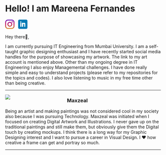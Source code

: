# Hello! I am Mareena Fernandes

<p align='center'>

<a href="https://instagram.com/maxzeal.mareena"><img height="30" src="https://github.com/mareenafernandes/mareenafernandes/blob/main/icons/instagram.jpg"></a>&nbsp;&nbsp; <a href="https://www.linkedin.com/in/mareena-fernandes-240984180/"><img height="30" src="https://github.com/mareenafernandes/mareenafernandes/blob/main/icons/linkedin.png"></a>

</p>

Hey there👋,

I am currently pursuing IT Engineering from Mumbai University. I am a self-taught graphic designing enthusiast and I have recently started social media handles for the purpose of showcasing my artwork. The link to my art account is mentioned above. Other than my ongoing degree in IT Engineering I also enjoy Managemental challenges. I have done really simple and easy to understand projects (please refer to my repositories for the topics and codes). I also love listening to music in my free time other than being creative. 

---

<p>
  <img width="200" align='left' src="https://github.com/mareenafernandes/mareenafernandes/blob/main/icons/logo.png">
</p>

### Maxzeal

Being an artist and making paintings was not considered cool in my society also because I was pursuing Technology. Maxzeal was initiated when I focused on creating Digital Artwork and Illustrations. I never gave up on the traditional paintings and still make them, but obviously give them the Digital touch by creating mockups. I think there is a long way for my Graphic Designing interest and I want to pursue a career in Visual Design. I ❤️ how creative a frame can get and portray so much.

---

